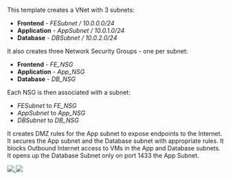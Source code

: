 This template creates a VNet with 3 subnets:
* **Frontend** - _FESubnet / 10.0.0.0/24_
* **Application** - _AppSubnet / 10.0.1.0/24_
* **Database** - _DBSubnet / 10.0.2.0/24_

It also creates three Network Security Groups - one per subnet:
* **Frontend** - _FE_NSG_
* **Application** - _App_NSG_
* **Database** - _DB_NSG_

Each NSG is then associated with a subnet:
* _FESubnet_ to _FE_NSG_
* _AppSubnet_ to _App_NSG_
* _DBSubnet_ to _DB_NSG_

It creates DMZ rules for the App subnet to expose endpoints to the Internet. It secures the App subnet and the Database subnet with appropriate rules. It blocks Outbound Internet access to VMs in the App and Database subnets. It opens up the Database Subnet only on port 1433 the App Subnet.

<a href="https://portal.azure.com/#create/Microsoft.Template/uri/https%3A%2F%2Fraw.githubusercontent.com%2FTVDKoni%2Fazure-quickstart-templates%2Fmaster%2F201-nsg-dmz-in-vnet%2Fazuredeploy.json" target="_blank">
    <img src="http://azuredeploy.net/deploybutton.png"/>
</a>
<a href="http://armviz.io/#/?load=https%3A%2F%2Fraw.githubusercontent.com%2FTVDKoni%2Fazure-quickstart-templates%2Fmaster%2F201-nsg-dmz-in-vnet%2Fazuredeploy.json" target="_blank">
    <img src="http://armviz.io/visualizebutton.png"/>
</a>
